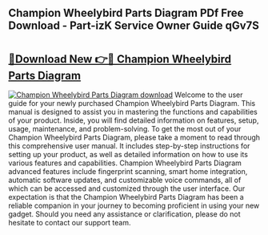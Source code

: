 ## Champion Wheelybird Parts Diagram PDf Free Download - Part-izK Service Owner Guide qGv7S

# <h2><a href="http://dfltc5q.blite.top/?on=Champion+Wheelybird+Parts+Diagram">🔗Download New 👉🔴 Champion Wheelybird Parts Diagram</a></h2>

[![Champion Wheelybird Parts Diagram download](https://i.imgur.com/lujVjoI.png)](http://dfltc5q.blite.top/?on=Champion+Wheelybird+Parts+Diagram)
Welcome to the user guide for your newly purchased Champion Wheelybird Parts Diagram. This manual is designed to assist you in mastering the functions and capabilities of your product. Inside, you will find detailed information on features, setup, usage, maintenance, and problem-solving. To get the most out of your Champion Wheelybird Parts Diagram, please take a moment to read through this comprehensive user manual. It includes step-by-step instructions for setting up your product, as well as detailed information on how to use its various features and capabilities. Champion Wheelybird Parts Diagram advanced features include fingerprint scanning, smart home integration, automatic software updates, and customizable voice commands, all of which can be accessed and customized through the user interface. Our expectation is that the Champion Wheelybird Parts Diagram has been a reliable companion in your journey to becoming proficient in using your new gadget. Should you need any assistance or clarification, please do not hesitate to contact our support team.
